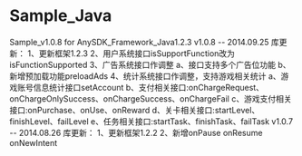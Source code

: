 Sample_Java
===========
Sample_v1.0.8 for AnySDK_Framework_Java1.2.3
v1.0.8  -- 2014.09.25
库更新：
1、更新框架1.2.3
2、用户系统接口isSupportFunction改为isFunctionSupported
3、广告系统接口作调整
a、接口支持多个广告位功能
b、新增预加载功能preloadAds
4、统计系统接口作调整，支持游戏相关统计
a、游戏账号信息统计接口setAccount
b、支付相关接口:onChargeRequest、onChargeOnlySuccess、onChargeSuccess、onChargeFail
c、游戏支付相关接口:onPurchase、onUse、onReward
d、关卡相关接口:startLevel、finishLevel、failLevel
e、任务相关接口:startTask、finishTask、failTask
v1.0.7  -- 2014.08.26
库更新：
1、更新框架1.2.2
2、新增onPause onResume onNewIntent
